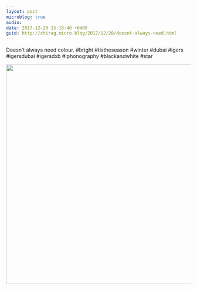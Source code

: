 ```yaml
---
layout: post
microblog: true
audio: 
date: 2017-12-20 15:18:40 +0400
guid: http://chirag.micro.blog/2017/12/20/doesnt-always-need.html
---
```

Doesn’t always need colour. #bright #tistheseason #winter #dubai #igers #igersdubai #igersdxb #iphonography #blackandwhite #star

<img src="http://chirag.micro.blog/uploads/2017/86bd1229f8.jpg" width="600" height="600" />
